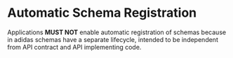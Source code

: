 # Automatic Schema Registration

Applications **MUST NOT** enable automatic registration of schemas because in adidas schemas have a separate lifecycle, intended to be independent from API contract and API implementing code.
